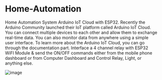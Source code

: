 # Home-Automation
Home Automation System 
Arduino IoT Cloud with ESP32. Recently the Arduino Community launched their IoT platform called Arduino IoT Cloud. You can connect multiple devices to each other and allow them to exchange real-time data. You can also monitor data from anywhere using a simple user interface. To learn more about the Arduino IoT Cloud, you can go through the documentation part.
Interface a 4 channel relay with ESP32 WiFI Module & send the ON/OFF commands either from the mobile phone dashboard or from Computer Dashboard and Control Relay, Light, or anything else.




![image](https://user-images.githubusercontent.com/84041595/176942849-a576dff5-8245-43fc-8322-6413e0711869.png)
